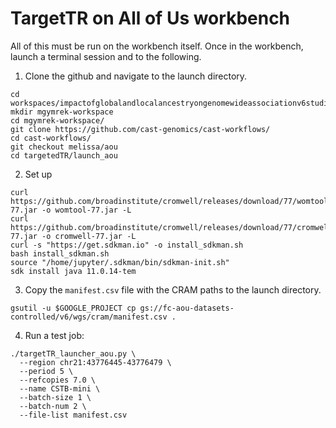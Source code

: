 # TargetTR on All of Us workbench

All of this must be run on the workbench itself. Once in the workbench, launch a terminal session and to the following.

1. Clone the github and navigate to the launch directory.

```
cd workspaces/impactofglobalandlocalancestryongenomewideassociationv6studies/
mkdir mgymrek-workspace
cd mgymrek-workspace/
git clone https://github.com/cast-genomics/cast-workflows/
cd cast-workflows/
git checkout melissa/aou
cd targetedTR/launch_aou
```

2. Set up
```
curl https://github.com/broadinstitute/cromwell/releases/download/77/womtool-77.jar -o womtool-77.jar -L
curl https://github.com/broadinstitute/cromwell/releases/download/77/cromwell-77.jar -o cromwell-77.jar -L
curl -s "https://get.sdkman.io" -o install_sdkman.sh
bash install_sdkman.sh
source "/home/jupyter/.sdkman/bin/sdkman-init.sh"
sdk install java 11.0.14-tem
```

3. Copy the `manifest.csv` file with the CRAM paths to the launch directory.
```
gsutil -u $GOOGLE_PROJECT cp gs://fc-aou-datasets-controlled/v6/wgs/cram/manifest.csv .
```

4. Run a test job:

```
./targetTR_launcher_aou.py \
  --region chr21:43776445-43776479 \
  --period 5 \
  --refcopies 7.0 \
  --name CSTB-mini \
  --batch-size 1 \
  --batch-num 2 \
  --file-list manifest.csv
```